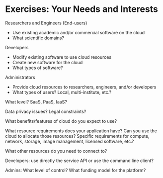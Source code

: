
Exercises: Your Needs and Interests
===================================

Researchers and Engineers (End-users)
  * Use existing academic and/or commercial software on the cloud 
  * What scientific domains?

Developers
  * Modify existing software to use cloud resources
  * Create new software for the cloud
  * What types of software? 

Administrators
  * Provide cloud resources to researchers, engineers, and/or
  developers 
  * What types of users? Local, multi-institute, etc.?

What level?  SaaS, PaaS, IaaS?

Data privacy issues?  Legal constraints? 

What benefits/features of cloud do you expect to use? 

What resource requirements does your application have?  Can you use
the cloud to allocate those resources?  Specific requirements for
compute, network, storage, image management, licensed software, etc.?

What other resources do you need to connect to? 

Developers: use directly the service API or use the command line
client? 

Admins: What level of control?  What funding model for the platform? 


